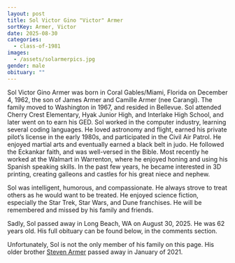 ```yaml
---
layout: post
title: Sol Victor Gino "Victor" Armer
sortKey: Armer, Victor
date: 2025-08-30
categories:
  - class-of-1981
images:
  - /assets/solarmerpics.jpg
gender: male
obituary: ""
---
```

Sol Victor Gino Armer was born in Coral Gables/Miami, Florida on December 4, 1962, the son of James Armer and Camille Armer (nee Carangi). The family moved to Washington in 1967, and resided in Bellevue. Sol attended Cherry Crest Elementary, Hyak Junior High, and Interlake High School, and later went on to earn his GED. Sol worked in the computer industry, learning several coding languages. He loved astronomy and flight, earned his private pilot’s license in the early 1980s, and participated in the Civil Air Patrol. He enjoyed martial arts and eventually earned a black belt in judo. He followed the Eckankar faith, and was well-versed in the Bible. Most recently he worked at the Walmart in Warrenton, where he enjoyed honing and using his Spanish speaking skills. In the past few years, he became interested in 3D printing, creating galleons and castles for his great niece and nephew.

Sol was intelligent, humorous, and compassionate. He always strove to treat others as he would want to be treated. He enjoyed science fiction, especially the Star Trek, Star Wars, and Dune franchises. He will be remembered and missed by his family and friends.

Sadly, Sol passed away in Long Beach, WA on August 30, 2025. He was 62 years old. His full obituary can be found below, in the comments section.

Unfortunately, Sol is not the only member of his family on this page. His older brother [Steven Armer](https://ihsmemorial.org/class-of-1972/steven-james-armer/) passed away in January of 2021.